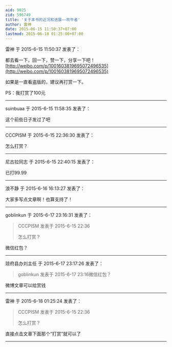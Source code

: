 ```yaml
---
aid: 9025
zid: 596749
title: '关于本书的近况和进展——吹牛者'
author: 雷神
date: 2015-06-15 11:50:37+07:00
lastmod: 2015-06-18 01:25:00+07:00
---
```


雷神 于 2015-6-15 11:50:37 发表了：

都去看一下，回一下，赞一下，分享一下吧！[http://weibo.com/p/1001603819695072496535](http://weibo.com/p/1001603819695072496535)

如果是一直看盗版的，建议再打赏一下。

PS：我打赏了100元

---------

suinbuaa 于 2015-6-15 11:58:35 发表了：

这个前些日子发过了吧

---------

CCCPISM 于 2015-6-15 22:36:30 发表了：

怎么打赏？

---------

尼古拉同志 于 2015-6-15 22:40:15 发表了：

已打99.99

---------

浪不静 于 2015-6-16 16:13:27 发表了：

大家多写点文章啊！也算支持了！

---------

goblinkun 于 2015-6-17 23:16:31 发表了：

> CCCPISM 发表于 2015-6-15 22:36
> 
> 怎么打赏？



微信红包？

---------

琼府县办刘主任 于 2015-6-17 23:17:26 发表了：

> goblinkun 发表于 2015-6-17 23:16微信红包？



微博文章可以给赏钱

---------

雷神 于 2015-6-18 01:25:24 发表了：

> CCCPISM 发表于 2015-6-15 22:36
> 
> 怎么打赏？



直接点击文章下面那个“打赏”就可以了

---------

